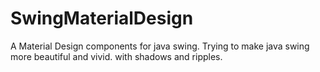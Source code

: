 # SwingMaterialDesign
A Material Design components for java swing. Trying to make java swing more beautiful and vivid. with shadows and ripples.
